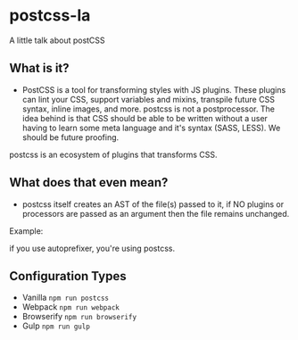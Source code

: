 # postcss-la
A little talk about postCSS

## What is it?
 - PostCSS is a tool for transforming styles with JS plugins. These plugins can lint your CSS, support variables and mixins, transpile future CSS syntax, inline images, and more.
 postcss is not a postprocessor. The idea behind is that CSS should be able to be written without a user having to learn some meta language and it's syntax (SASS, LESS).
 We should be future proofing.

postcss is an ecosystem of plugins that transforms CSS.

## What does that even mean?
 - postcss itself creates an AST of the file(s) passed to it, if NO plugins or processors are passed as an argument then the file remains unchanged.

Example:


if you use autoprefixer, you're using postcss.


## Configuration Types
 - Vanilla ```npm run postcss```
 - Webpack ```npm run webpack```
 - Browserify ```npm run browserify```
 - Gulp ```npm run gulp```

 
